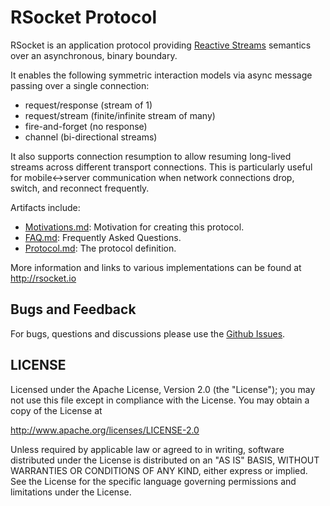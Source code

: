 # RSocket Protocol

RSocket is an application protocol providing [Reactive Streams](http://www.reactive-streams.org) semantics over an asynchronous, binary boundary.

It enables the following symmetric interaction models via async message passing over a single connection:

- request/response (stream of 1)
- request/stream (finite/infinite stream of many)
- fire-and-forget (no response)
- channel (bi-directional streams)

It also supports connection resumption to allow resuming long-lived streams across different transport connections. This is particularly useful for mobile<->server communication when network connections drop, switch, and reconnect frequently. 

Artifacts include:

- [Motivations.md](https://github.com/rsocket/rsocket/blob/master/Motivations.md): Motivation for creating this protocol.
- [FAQ.md](https://github.com/rsocket/rsocket/blob/master/FAQ.md): Frequently Asked Questions.
- [Protocol.md](https://github.com/rsocket/rsocket/blob/master/Protocol.md): The protocol definition.

More information and links to various implementations can be found at http://rsocket.io

## Bugs and Feedback

For bugs, questions and discussions please use the [Github Issues](https://github.com/rsocket/rsocket/issues).

## LICENSE

Licensed under the Apache License, Version 2.0 (the "License");
you may not use this file except in compliance with the License.
You may obtain a copy of the License at

<http://www.apache.org/licenses/LICENSE-2.0>

Unless required by applicable law or agreed to in writing, software
distributed under the License is distributed on an "AS IS" BASIS,
WITHOUT WARRANTIES OR CONDITIONS OF ANY KIND, either express or implied.
See the License for the specific language governing permissions and
limitations under the License.
